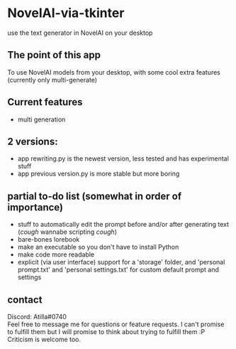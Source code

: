 # NovelAI-via-tkinter
 use the text generator in NovelAI on your desktop

## The point of this app
 To use NovelAI models from your desktop, with some cool extra features (currently only multi-generate)

## Current features
- multi generation

## 2 versions:
- app rewriting.py is the newest version, less tested and has experimental stuff
- app previous version.py is more stable but more boring

## partial to-do list (somewhat in order of importance)
- stuff to automatically edit the prompt before and/or after generating text (*cough* wannabe scripting *cough*)
- bare-bones lorebook
- make an executable so you don't have to install Python
- make code more readable
- explicit (via user interface) support for a 'storage' folder, and 'personal prompt.txt' and 'personal settings.txt' for custom default prompt and settings

## contact
Discord: Atilla#0740  
Feel free to message me for questions or feature requests. I can't promise to fulfill them but I will promise to think about trying to fulfill them :P  
Criticism is welcome too.